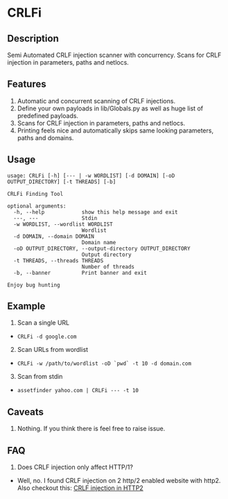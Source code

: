 # CRLFi
## Description
Semi Automated CRLF injection scanner with concurrency. Scans for CRLF injection in parameters, paths and netlocs.

## Features
1. Automatic and concurrent scanning of CRLF injections.
2. Define your own payloads in lib/Globals.py as well as huge list of predefined payloads.
3. Scans for CRLF injection in parameters, paths and netlocs.
4. Printing feels nice and automatically skips same looking parameters, paths and domains.

## Usage
```
usage: CRLFi [-h] [--- | -w WORDLIST] [-d DOMAIN] [-oD OUTPUT_DIRECTORY] [-t THREADS] [-b]

CRLFi Finding Tool

optional arguments:
  -h, --help            show this help message and exit
  ---, ---              Stdin
  -w WORDLIST, --wordlist WORDLIST
                        Wordlist
  -d DOMAIN, --domain DOMAIN
                        Domain name
  -oD OUTPUT_DIRECTORY, --output-directory OUTPUT_DIRECTORY
                        Output directory
  -t THREADS, --threads THREADS
                        Number of threads
  -b, --banner          Print banner and exit

Enjoy bug hunting
```

## Example
1. Scan a single URL  
* ```CRLFi -d google.com```  
2. Scan URLs from wordlist
* ```CRLFi -w /path/to/wordlist -oD `pwd` -t 10 -d domain.com```  
3. Scan from stdin
* ```assetfinder yahoo.com | CRLFi --- -t 10```

## Caveats
1. Nothing. If you think there is feel free to raise issue.

## FAQ
1. Does CRLF injection only affect HTTP/1?  
* Well, no. I found CRLF injection on 2 http/2 enabled website with http2. Also checkout this: [CRLF injection in HTTP2](https://security.stackexchange.com/questions/235046/does-http-2-prevent-security-vulnerabilites-like-crlf-injection)
